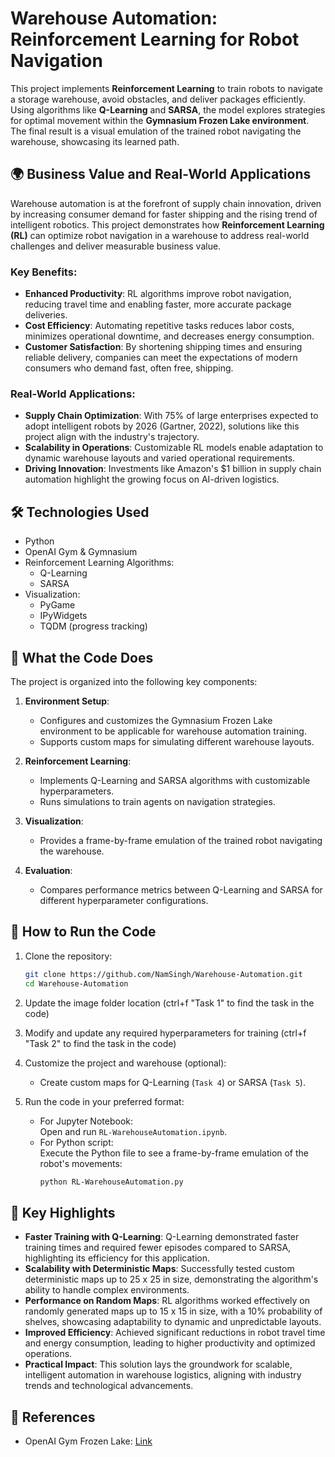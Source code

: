# Warehouse Automation: Reinforcement Learning for Robot Navigation

This project implements **Reinforcement Learning** to train robots to navigate a storage warehouse, avoid obstacles, and deliver packages efficiently. Using algorithms like **Q-Learning** and **SARSA**, the model explores strategies for optimal movement within the **Gymnasium Frozen Lake environment**. The final result is a visual emulation of the trained robot navigating the warehouse, showcasing its learned path.

## 🌍 **Business Value and Real-World Applications**

Warehouse automation is at the forefront of supply chain innovation, driven by increasing consumer demand for faster shipping and the rising trend of intelligent robotics. This project demonstrates how **Reinforcement Learning (RL)** can optimize robot navigation in a warehouse to address real-world challenges and deliver measurable business value.

### **Key Benefits:**
- **Enhanced Productivity**: RL algorithms improve robot navigation, reducing travel time and enabling faster, more accurate package deliveries.  
- **Cost Efficiency**: Automating repetitive tasks reduces labor costs, minimizes operational downtime, and decreases energy consumption.  
- **Customer Satisfaction**: By shortening shipping times and ensuring reliable delivery, companies can meet the expectations of modern consumers who demand fast, often free, shipping.

### **Real-World Applications:**
- **Supply Chain Optimization**: With 75% of large enterprises expected to adopt intelligent robots by 2026 (Gartner, 2022), solutions like this project align with the industry's trajectory.  
- **Scalability in Operations**: Customizable RL models enable adaptation to dynamic warehouse layouts and varied operational requirements.  
- **Driving Innovation**: Investments like Amazon's $1 billion in supply chain automation highlight the growing focus on AI-driven logistics.  


## 🛠️ **Technologies Used**

- Python
- OpenAI Gym & Gymnasium
- Reinforcement Learning Algorithms:
  - Q-Learning
  - SARSA
- Visualization:
  - PyGame
  - IPyWidgets
  - TQDM (progress tracking)

## 🔎 **What the Code Does**

The project is organized into the following key components:

1. **Environment Setup**:  
   - Configures and customizes the Gymnasium Frozen Lake environment to be applicable for warehouse automation training.  
   - Supports custom maps for simulating different warehouse layouts.  

2. **Reinforcement Learning**:  
   - Implements Q-Learning and SARSA algorithms with customizable hyperparameters.  
   - Runs simulations to train agents on navigation strategies.  

3. **Visualization**:  
   - Provides a frame-by-frame emulation of the trained robot navigating the warehouse.  

4. **Evaluation**:  
   - Compares performance metrics between Q-Learning and SARSA for different hyperparameter configurations.  

## 🚀 **How to Run the Code**

1. Clone the repository:  
   ```bash
   git clone https://github.com/NamSingh/Warehouse-Automation.git
   cd Warehouse-Automation
   ```

2. Update the image folder location (ctrl+f "Task 1" to find the task in the code)

3. Modify and update any required hyperparameters for training (ctrl+f "Task 2" to find the task in the code)

4. Customize the project and warehouse (optional):  
   - Create custom maps for Q-Learning (`Task 4`) or SARSA (`Task 5`).

5. Run the code in your preferred format:  
   - For Jupyter Notebook:  
     Open and run `RL-WarehouseAutomation.ipynb`.  
   - For Python script:  
     Execute the Python file to see a frame-by-frame emulation of the robot's movements:  
     ```bash
     python RL-WarehouseAutomation.py
     ```

## 🚀 **Key Highlights**

- **Faster Training with Q-Learning**: Q-Learning demonstrated faster training times and required fewer episodes compared to SARSA, highlighting its efficiency for this application.  
- **Scalability with Deterministic Maps**: Successfully tested custom deterministic maps up to 25 x 25 in size, demonstrating the algorithm's ability to handle complex environments.  
- **Performance on Random Maps**: RL algorithms worked effectively on randomly generated maps up to 15 x 15 in size, with a 10% probability of shelves, showcasing adaptability to dynamic and unpredictable layouts.  
- **Improved Efficiency**: Achieved significant reductions in robot travel time and energy consumption, leading to higher productivity and optimized operations.  
- **Practical Impact**: This solution lays the groundwork for scalable, intelligent automation in warehouse logistics, aligning with industry trends and technological advancements.   

## 📜 **References**

- OpenAI Gym Frozen Lake: [Link](https://github.com/openai/gym/blob/master/gym/envs/toy_text/frozen_lake.py)